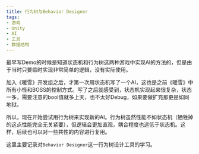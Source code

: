 ```yaml
---
title: 行为树与Behavior Designer
tags:
- 游戏
- Unity
- AI
- 工具
- 数据结构
---
```


最早写Demo的时候是知道状态机和行为树这两种游戏中实现AI的方法的，但是由于当时只要临时实现非常简单的逻辑，没有实际使用。

加入《暖雪》开发组之后，才第一次用状态机写了一个AI，这也是之前《暖雪》中所有小怪和BOSS的控制方式。写了之后就感受到，状态机实现起来很复杂，状态一多，需要注意的bool值就多上天，也不太好Debug，如果要做扩充那更是如同地狱。

所以，现在开始尝试用行为树来实现新的AI。行为树虽然性能不如状态机（牺牲掉的这点性能完全无关紧要），但逻辑会更加直观，耦合程度也远低于状态机。这样，后续也可以对一些共性的内容进行复用。

这里主要记录对`Behavior Designer`这一行为树设计工具的学习。
